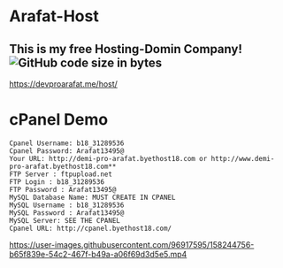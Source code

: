 # Arafat-Host
## This is my free Hosting-Domin Company!               <img alt="GitHub code size in bytes" src="https://img.shields.io/github/languages/code-size/proarafat/host?label=File%20Size">
https://devproarafat.me/host/               

# cPanel Demo
    Cpanel Username: b18_31289536
    Cpanel Password: Arafat13495@
    Your URL: http://demi-pro-arafat.byethost18.com or http://www.demi-pro-arafat.byethost18.com**
    FTP Server : ftpupload.net
    FTP Login : b18_31289536
    FTP Password : Arafat13495@
    MySQL Database Name: MUST CREATE IN CPANEL
    MySQL Username : b18_31289536
    MySQL Password : Arafat13495@
    MySQL Server: SEE THE CPANEL
    Cpanel URL: http://cpanel.byethost18.com/



https://user-images.githubusercontent.com/96917595/158244756-b65f839e-54c2-467f-b49a-a06f69d3d5e5.mp4

